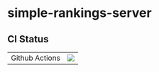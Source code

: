 # simple-rankings-server

<!--- 
Template for F# project, distributed under [MIT License](/LICENSE)

## Usage
1. Click the above [**Use this Template**] button.
2. **Clone** your regository
    ```shell
    $ git clone git@github.com:<OWNER>/<REPOSITORY>.git
    ```

3. Change **CI Badge** in **[README.md](/README.md)**
    - Replace `wraikny/simple-rankings-server` to `<OWNER>/<REPOSITORY>`
    - Set your own AppVeyor badge ID
    - **If you don't use a CI service, comment out it from the below table**.


4. Create project: **[Create Project](#Create-Project)**
--->

## CI Status
|||
:---|:---
|Github Actions|[![](https://github.com/wraikny/simple-rankings-server/workflows/CI/badge.svg)](https://github.com/wraikny/simple-rankings-server/actions?workflow=CI)|
<!---
|Travis CI|[![](https://travis-ci.org/wraikny/simple-rankings-server.svg?branch=master)](https://travis-ci.org/wraikny/simple-rankings-server)|
|AppVeyor|[![](https://ci.appveyor.com/api/projects/status/5vtyb8v9twdpteb6?svg=true)](https://ci.appveyor.com/project/wraikny/simple-rankings-server)|
--->

<!---
comment out in Markdown.
--->

<!-- 
## Requirements
.NET Core 3.0  
https://dotnet.microsoft.com/download  

```shell
$ dotnet --version
3.0.100
```

## Restoring after Clone
```shell
$ dotnet tool restore
$ dotnet paket restore
```

## Build
```shell
$ dotnet fake build
```

## Run
```shell
$ dotnet run --project src/SampleApp [-c {Debug|Release}]
```

## Tests
```shell
$ dotnet fake build -t Test
```
OR
```
$ dotnet run --project tests/SampleTest
```

## [Paket](https://fsprojects.github.io/Paket/index.html)  
Each project needs: [paket.references](/src/SampleApp/paket.references) file.

After updating [paket.dependencies](/paket.dependencies):
```shell
$ dotnet paket install
```

## [FAKE](https://fake.build/)  
Scripting at [build.fsx](/build.fsx).  

```shell
$ dotnet fake build -t Clean # Run "Clean" Target
$ dotnet fake build # Run Default Taret
```

## Create Project
```shell
$ dotnet new console -lang=f# -o src/SampleApp # Application
$ echo 'FSharp.Core' > src/SampleApp/paket.references

$ dotnet new classlib -lang=f# -o src/SampleLib # Library
$ echo 'FSharp.Core' > src/SampleLib/paket.references

$ paket install # Add reference of Paket to .fsproj file
```

## Create Test Project
```shell
$ dotnet new console -lang=f# -o tests/SampleTest
$ echo -e 'FSharp.Core\nExpecto\nExpecto.FsCheck' > tests/SampleTest/paket.references

$ paket install # Add reference of Paket to .fsproj file
```
and then, Add **Project Name** to [build.fsx](/build.fsx).

## Solution
```shell
$ dotnet new sln # Create Solution File
$ dotnet sln add src/SampleApp
$ dotnet sln add src/SampleLib
```

## Tool Update
```shell
$ dotnet tool update fake-cli
$ dotnet tool update paket
```
and then, commit [.config/dotnet-tools.json](/.config/dotnet-tools.json).

## Link
- [Paket（.NETのパッケージマネージャー）とFAKE（F#のMake）について - anti scroll](https://tategakibunko.hatenablog.com/entry/2019/07/09/123655)
- [.NET Core 3.0 の新機能 #ローカルツール - Microsoft Docs](https://docs.microsoft.com/ja-jp/dotnet/core/whats-new/dotnet-core-3-0#local-tools) -->
